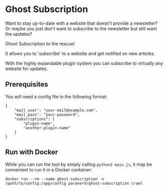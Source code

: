 # Ghost Subscription
Want to stay up-to-date with a website that doesn't provide a newsletter? Or maybe you just don't want to subscribe to the newsletter but still want the updates?

Ghost Subscription to the rescue!

It allows you to 'subscribe' to a website and get notified on new articles.

With the highly expandable plugin system you can subscribe to virtually any website for updates.

## Prerequisites
You will need a config file in the following format:
```
{
    "mail_user": "your-mail@example.com",
    "mail_pass": "your-password",
    "subscriptions": [
        "plugin-name",
        "another-plugin-name"
    ]
}
```

## Run with Docker
While you can run the tool by simply calling `python3 main.js`, it may be convenient to run it in a Docker container:
```
docker run --rm --name ghost-subscription -v /path/to/config:/app/config paranerd/ghost-subscription crawl
```
